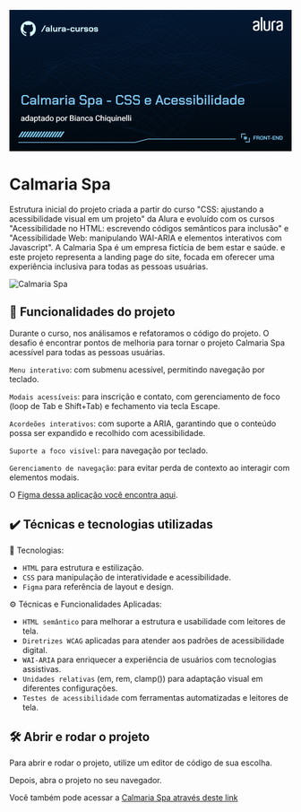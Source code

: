 ![Calmaria Spa](./assets/thumbnail.png)

# Calmaria Spa

Estrutura inicial do projeto criada a partir do curso "CSS: ajustando a acessibilidade visual em um projeto" da Alura e evoluído com os cursos "Acessibilidade no HTML: escrevendo códigos semânticos para inclusão" e "Acessibilidade Web: manipulando WAI-ARIA e elementos interativos com Javascript". A Calmaria Spa é um empresa fictícia de bem estar e saúde. e este projeto representa a landing page do site, focada em oferecer uma experiência inclusiva para todas as pessoas usuárias.

<img src="./assets/screenshot.png" alt="Calmaria Spa" width="50%">

## 🔨 Funcionalidades do projeto

Durante o curso, nos análisamos e refatoramos o código do projeto.
O desafio é encontrar pontos de melhoria para tornar o projeto Calmaria Spa acessível para todas as pessoas usuárias.

`Menu interativo`: com submenu acessível, permitindo navegação por teclado.

`Modais acessíveis`: para inscrição e contato, com gerenciamento de foco (loop de Tab e Shift+Tab) e fechamento via tecla Escape.

`Acordeões interativos`: com suporte a ARIA, garantindo que o conteúdo possa ser expandido e recolhido com acessibilidade.

`Suporte a foco visível`: para navegação por teclado.

`Gerenciamento de navegação`: para evitar perda de contexto ao interagir com elementos modais.

O [Figma dessa aplicação você encontra aqui](https://www.figma.com/file/1pDTUXo7ovT6zlE64Zw509/Calmaria-Spa--%7C-Forma%C3%A7%C3%A3o-Acessibilidade?type=design&node-id=98-1263&mode=design&t=iIe3hZrzPEvVEi0o-0).

## ✔️ Técnicas e tecnologias utilizadas

🧪 Tecnologias:

- `HTML` para estrutura e estilização.
- `CSS` para manipulação de interatividade e acessibilidade.
- `Figma` para referência de layout e design.
<!-- - `Módulos JavaScript` (import/export) para organização do código. -->

⚙️ Técnicas e Funcionalidades Aplicadas:

- `HTML semântico` para melhorar a estrutura e usabilidade com leitores de tela.
- `Diretrizes WCAG` aplicadas para atender aos padrões de acessibilidade digital.
- `WAI-ARIA` para enriquecer a experiência de usuários com tecnologias assistivas.
- `Unidades relativas` (em, rem, clamp()) para adaptação visual em diferentes configurações.
- `Testes de acessibilidade` com ferramentas automatizadas e leitores de tela.

## 🛠️ Abrir e rodar o projeto

Para abrir e rodar o projeto, utilize um editor de código de sua escolha.

Depois, abra o projeto no seu navegador.

Você também pode acessar a [Calmaria Spa através deste link](https://calmaria-spa-seven-eta.vercel.app/)
